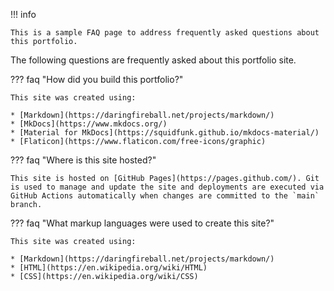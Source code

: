 !!! info
    
    This is a sample FAQ page to address frequently asked questions about this portfolio.


The following questions are frequently asked about this portfolio site.

??? faq "How did you build this portfolio?"

    This site was created using:

    * [Markdown](https://daringfireball.net/projects/markdown/)
    * [MkDocs](https://www.mkdocs.org/)
    * [Material for MkDocs](https://squidfunk.github.io/mkdocs-material/)
    * [Flaticon](https://www.flaticon.com/free-icons/graphic)

??? faq "Where is this site hosted?"

    This site is hosted on [GitHub Pages](https://pages.github.com/). Git is used to manage and update the site and deployments are executed via GitHub Actions automatically when changes are committed to the `main` branch. 
   
??? faq "What markup languages were used to create this site?"

    This site was created using:

    * [Markdown](https://daringfireball.net/projects/markdown/)
    * [HTML](https://en.wikipedia.org/wiki/HTML)
    * [CSS](https://en.wikipedia.org/wiki/CSS)




